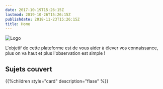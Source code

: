 ```yaml
---
date: 2017-10-19T15:26:15Z
lastmod: 2019-10-26T15:26:15Z
publishdate: 2018-11-23T15:26:15Z
title: Home
---
```


![Logo](/images/logo.png "logo")

L'objetif de cette plateforme est de vous aider à élever vos connaissance, plus on va haut et plus l'observation est simple !

## Sujets couvert

{{%children style="card" description="flase" %}}
